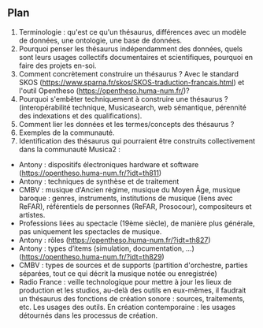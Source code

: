 ## Plan

1. Terminologie : qu'est ce qu'un thésaurus, différences avec un modèle de données, une ontologie, une base de données.
2. Pourquoi penser les thésaurus indépendamment des données, quels sont leurs usages collectifs documentaires et scientifiques, pourquoi en faire des projets en-soi.
3. Comment concrètement construire un thésaurus ? Avec le standard SKOS (https://www.sparna.fr/skos/SKOS-traduction-francais.html) et l'outil Opentheso (https://opentheso.huma-num.fr/)?
4. Pourquoi s'embêter techniquement à construire une thésaurus ? (interopérabilité technique, Musicasearch, web sémantique, pérennité des indexations et des qualifications).
5. Comment lier les données et les termes/concepts des thésaurus ?
6. Exemples de la communauté.
7. Identification des thésaurus qui pourraient être construits collectivement dans la communauté Musica2 :
  - Antony : dispositifs électroniques hardware et software (https://opentheso.huma-num.fr/?idt=th811)
  - Antony : techniques de synthèse et de traitement
  - CMBV : musique d'Ancien régime, musique du Moyen Âge, musique baroque : genres, instruments, institutions de musique (liens avec ReFAR), référentiels de personnes (ReFAR, Prosocour), compositeurs et artistes.
  - Professions liées au spectacle (19ème siècle), de manière plus générale, pas uniquement les spectacles de musique.
  - Antony : rôles (https://opentheso.huma-num.fr/?idt=th827)
  - Antony : types d’items (simulation, documentation, …) (https://opentheso.huma-num.fr/?idt=th829)
  - CMBV : types de sources et de supports (partition d'orchestre, parties séparées, tout ce qui décrit la musique notée ou enregistrée)
  - Radio France : veille technologique pour mettre à jour les lieux de production et les studios, au-delà des outils en eux-mêmes, il faudrait un thésaurus des fonctions de création sonore : sources, traitements, etc. Les usages des outils. En création contemporaine : les usages détournés dans les processus de création.
